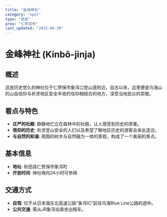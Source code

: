```yaml
---
title: "金峰神社"
category: "spot"
type: "史迹"
area: "仁贺保市"
last_updated: "2025-06-30"
---
```


# 金峰神社 (Kinbō-jinja)

## 概述
这座历史悠久的神社位于仁贺保市象泻口登山道附近。自古以来，这里便是鸟海山的山岳信仰与祈求地区安全丰收的信仰相结合的地方，深受当地民众的崇敬。

## 看点与特色
- **庄严的社殿**: 静静地伫立在森林中的社殿，让人感受到历史的厚重。
- **信仰的历史**: 祈求登山安全的人们以及希望了解地区历史的游客会来此造访。
- **与自然的和谐**: 周围的树木与自然融为一体的景观，构成了一个美丽的景点。

## 基本信息
- **地址**: 秋田县仁贺保市象泻町
- **开放时间**: 神社境内24小时可参拜

## 交通方式
- **自驾**: 位于从日本海东北高速公路“象泻IC”前往鸟海Blue Line公路的途中。
- **公共交通**: 需从JR象泻站乘坐出租车。